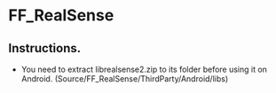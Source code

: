 # FF_RealSense
 
## Instructions.
* You need to extract librealsense2.zip to its folder before using it on Android. (Source/FF_RealSense/ThirdParty/Android/libs)